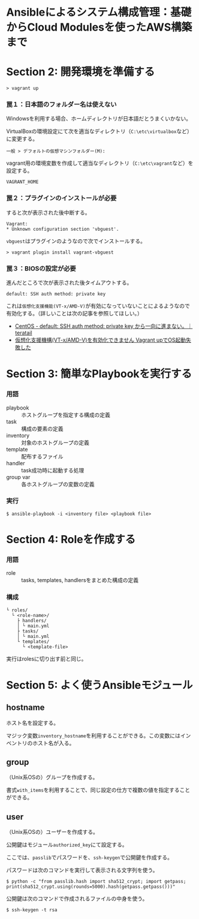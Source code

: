 # Ansibleによるシステム構成管理：基礎からCloud Modulesを使ったAWS構築まで

# Section 2: 開発環境を準備する

```
> vagrant up
```

### 罠１：日本語のフォルダー名は使えない

Windowsを利用する場合、ホームディレクトリが日本語だとうまくいかない。

VirtualBoxの環境設定にて次を適当なディレクトリ（`C:\etc\virtualbox`など）に変更する。

```
一般 > デフォルトの仮想マシンフォルダー(M):
```

vagrant用の環境変数を作成して適当なディレクトリ（`C:\etc\vagrant`など）を設定する。

```
VAGRANT_HOME
```

### 罠２：プラグインのインストールが必要

すると次が表示された後中断する。

```
Vagrant:
* Unknown configuration section 'vbguest'.
```

`vbguest`はプラグインのようなので次でインストールする。

```
> vagrant plugin install vagrant-vbguest
```

### 罠３：BIOSの設定が必要

進んだところで次が表示された後タイムアウトする。

```
default: SSH auth method: private key
```

これは`仮想化支援機能(VT-x/AMD-V)`が有効になっていないことによるようなので有効化する。（詳しいことは次の記事を参照してほしい。）

- [CentOS - default: SSH auth method: private key から一向に進まない。｜teratail](https://teratail.com/questions/28619)
- [仮想化支援機構(VT-x/AMD-V)を有効化できません Vagrant upでOS起動失敗した](https://futurismo.biz/archives/1647/)

# Section 3: 簡単なPlaybookを実行する

### 用語

<dl>
    <dt>playbook</dt>
    <dd>ホストグループを指定する構成の定義</dd>
    <dt>task</dt>
    <dd>構成の要素の定義</dd>
    <dt>inventory</dt>
    <dd>対象のホストグループの定義</dd>
    <dt>template</dt>
    <dd>配布するファイル</dd>
    <dt>handler</dt>
    <dd>task成功時に起動する処理</dd>
    <dt>group var</dt>
    <dd>各ホストグループの変数の定義</dd>
</dl>

### 実行

```
$ ansible-playbook -i <inventory file> <playbook file>
```

# Section 4: Roleを作成する

### 用語

<dl>
    <dt>role</dt>
    <dd>tasks, templates, handlersをまとめた構成の定義</dd>
</dl>

### 構成

```
└ roles/
  └ <role-name>/
    ├ handlers/
    │ └ main.yml
    ├ tasks/
    │ └ main.yml
    └ templates/
      └ <template-file>
```

実行はrolesに切り出す前と同じ。

# Section 5: よく使うAnsibleモジュール

## hostname

ホスト名を設定する。

マジック変数`inventory_hostname`を利用することができる。この変数にはインベントリのホスト名が入る。

## group

（Unix系OSの）グループを作成する。

書式`with_items`を利用することで、同じ設定の仕方で複数の値を指定することができる。

## user

（Unix系OSの）ユーザーを作成する。

公開鍵はモジュール`authorized_key`にて設定する。

ここでは、`passlib`でパスワードを、`ssh-keygen`で公開鍵を作成する。

パスワードは次のコマンドを実行して表示される文字列を使う。

```
$ python -c "from passlib.hash import sha512_crypt; import getpass; print(sha512_crypt.using(rounds=5000).hash(getpass.getpass()))"
```

公開鍵は次のコマンドで作成されるファイルの中身を使う。

```
$ ssh-keygen -t rsa
```